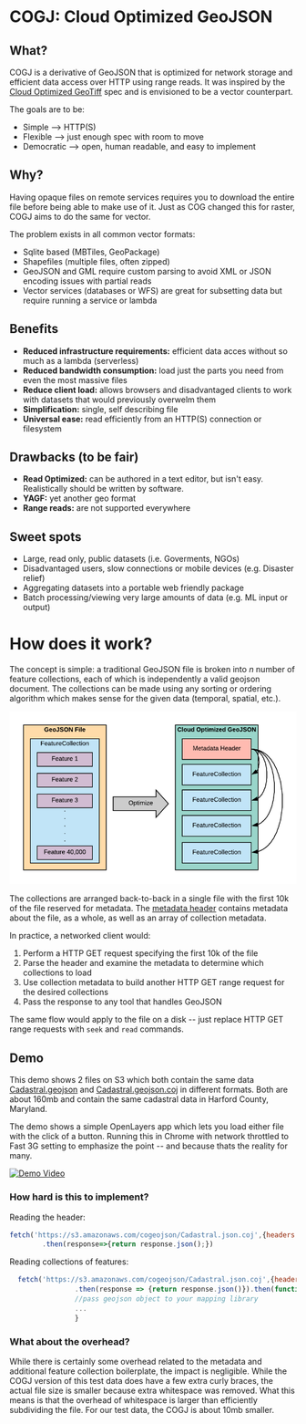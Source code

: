 # COGJ: Cloud Optimized GeoJSON

## What?
COGJ is a derivative of GeoJSON that is optimized for network storage and efficient data access over HTTP using range reads. It was inspired by the [Cloud Optimized GeoTiff](https://www.cogeo.org/) spec and is envisioned to be a vector counterpart.

The goals are to be: 
- Simple --> HTTP(S) 
- Flexible --> just enough spec with room to move
- Democratic --> open, human readable, and easy to implement

## Why?

Having opaque files on remote services requires you to download the entire file before being able to make use of it. Just as COG changed this for raster, COGJ aims to do the same for vector.

The problem exists in all common vector formats:
- Sqlite based (MBTiles, GeoPackage)
- Shapefiles (multiple files, often zipped)
- GeoJSON and GML require custom parsing to avoid XML or JSON encoding issues with partial reads
- Vector services (databases or WFS) are great for subsetting data but require running a service or lambda 

## Benefits 
- **Reduced infrastructure requirements:** efficient data acces without so much as a lambda (serverless)
- **Reduced bandwidth consumption:** load just the parts you need from even the most massive files 
- **Reduce client load:** allows browsers and disadvantaged clients to work with datasets that would previously overwelm them
- **Simplification:** single, self describing file
- **Universal ease:** read efficiently from an HTTP(S) connection or filesystem 

## Drawbacks (to be fair)
- **Read Optimized:** can be authored in a text editor, but isn't easy. Realistically should be written by software.
- **YAGF:** yet another geo format
- **Range reads:** are not supported everywhere 

## Sweet spots
- Large, read only, public datasets (i.e. Goverments, NGOs) 
- Disadvantaged users, slow connections or mobile devices (e.g. Disaster relief)
- Aggregating datasets into a portable web friendly package
- Batch processing/viewing very large amounts of data (e.g. ML input or output)

# How does it work?

The concept is simple: a traditional GeoJSON file is broken into *n* number of feature collections, each of which is independently a valid geojson document. The collections can be made using any sorting or ordering algorithm which makes sense for the given data (temporal, spatial, etc.).

![COGJ vs GeoJSON](/img/geojson_optimize.png)

The collections are arranged back-to-back in a single file with the first 10k of the file reserved for metadata.  The [metadata header](./spec/readme.md) contains metadata about the file, as a whole, as well as an array of collection metadata.

In practice, a networked client would:

1. Perform a HTTP GET request specifying the first 10k of the file
2. Parse the header and examine the metadata to determine which collections to load 
3. Use collection metadata to build another HTTP GET range request for the desired collections 
4. Pass the response to any tool that handles GeoJSON 

The same flow would apply to the file on a disk -- just replace HTTP GET range requests with `seek` and `read` commands. 


## Demo 

This demo shows 2 files on S3 which both contain the same data [Cadastral.geojson](https://s3.amazonaws.com/cogeojson/Cadastral.geojson) and [Cadastral.geojson.coj](https://s3.amazonaws.com/cogeojson/Cadastral.geojson.coj) in different formats. Both are about 160mb and contain the same cadastral data in Harford County, Maryland.

The demo shows a simple OpenLayers app which lets you load either file with the click of a button. Running this in Chrome with network throttled to Fast 3G setting to emphasize the point -- and because thats the reality for many.  

[![Demo Video](/img/coj.png)](https://www.youtube.com/watch?v=YMM2sGZHgoA)

### How hard is this to implement? 

Reading the header: 
```javascript
fetch('https://s3.amazonaws.com/cogeojson/Cadastral.json.coj',{headers: {"Range":"bytes=0-9999"}})
        .then(response=>{return response.json();})
```
Reading collections of features: 
```javascript 
  fetch('https://s3.amazonaws.com/cogeojson/Cadastral.json.coj',{headers: {"Range":"bytes="+start+"-"+end}})
                .then(response => {return response.json()}).then(function(json){ 
                //pass geojson object to your mapping library
                ...
                }
```

### What about the overhead?

While there is certainly some overhead related to the metadata and additional feature collection boilerplate, the impact is negligible. While the COGJ version of this test data does have a few extra curly braces, the actual file size is smaller because extra whitespace was removed. What this means is that the overhead of whitespace is larger than efficiently subdividing the file. For our test data, the COGJ is about 10mb smaller.

